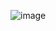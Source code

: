 ![image](https://user-images.githubusercontent.com/67019423/197245961-c8d4824f-590f-40d0-8303-24db8aad6eaa.png)
